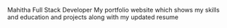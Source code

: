 Mahitha Full Stack Developer 
My portfolio website which shows my skills and education and projects along with my updated resume
